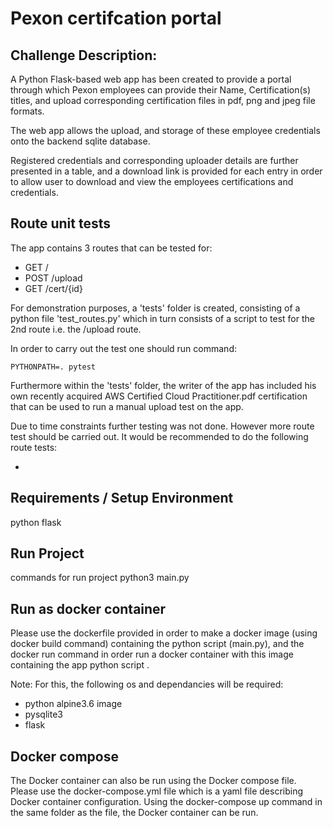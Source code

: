 # Pexon certifcation portal

## Challenge Description:

A Python Flask-based web app has been created to provide a portal through which Pexon employees can provide their Name, Certification(s) titles, and upload corresponding certification files in pdf, png and jpeg file formats. 

The web app allows the upload, and storage of these employee credentials onto the backend sqlite database. 

Registered credentials and corresponding uploader details are further presented in a table, and a download link is provided for each entry in order to allow user to download and view the employees certifications and credentials. 

## Route unit tests 

The app contains 3 routes that can be tested for:
- GET /
- POST /upload
- GET /cert/{id} 

For demonstration purposes, a 'tests' folder is created, consisting of a python file 'test_routes.py' which in turn consists of a script to test for the 2nd route i.e. the /upload route.

In order to carry out the test one should run command:
```
PYTHONPATH=. pytest
```
Furthermore within the 'tests' folder, the writer of the app has included his own 
recently acquired AWS Certified Cloud Practitioner.pdf certification that can be 
used to run a manual upload test on the app.

Due to time constraints further testing was not done. However more route test should be carried out. It would be recommended to do the following route tests:

- 



## Requirements / Setup Environment

python 
flask 

## Run Project
commands for run project 
python3 main.py


## Run as docker container

Please use the dockerfile provided in order to make a docker image (using docker build command) containing the python script (main.py), and the docker run command in order run a docker container with this image containing the app python script . 

Note: For this, the following os and dependancies will be required: 

- python alpine3.6 image 
- pysqlite3
- flask

## Docker compose 

The Docker container can also be run using the Docker compose file.
Please use the docker-compose.yml file which is a yaml file describing Docker container configuration. Using the docker-compose up command in the same folder as the file, the Docker container can be run.


